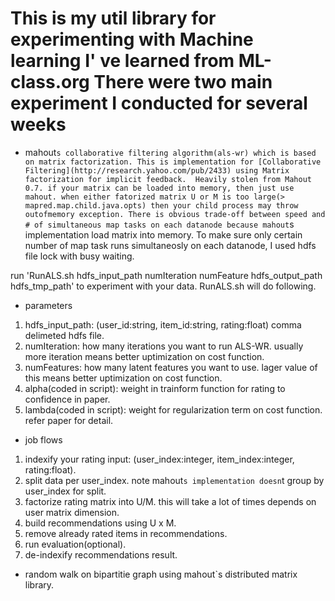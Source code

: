 # This is my util library for experimenting with Machine learning I' ve learned from ML-class.org There were two main experiment I conducted for several weeks



* mahout`s collaborative filtering algorithm(als-wr) which is based on matrix factorization.
This is implementation for [Collaborative Filtering](http://research.yahoo.com/pub/2433) using Matrix factorization for implicit feedback. 
Heavily stolen from Mahout 0.7. if your matrix can be loaded into memory, then just use mahout.
when either fatorized matrix U or M is too large(> mapred.map.child.java.opts) then your child process may throw outofmemory exception.
There is obvious trade-off between speed and # of simultaneous map tasks on each datanode because mahout`s implementation load matrix into memory.
To make sure only certain number of map task runs simultaneosly on each datanode, I used hdfs file lock with busy waiting.

run 'RunALS.sh hdfs_input_path numIteration numFeature hdfs_output_path hdfs_tmp_path' to experiment with your data.
RunALS.sh will do following.

* parameters
1. hdfs_input_path: (user_id:string, item_id:string, rating:float) comma delimeted hdfs file.
2. numIteration: how many iterations you want to run ALS-WR. usually more iteration means better uptimization on cost function.
3. numFeatures: how many latent features you want to use. lager value of this means better uptimization on cost function.
4. alpha(coded in script): weight in trainform function for rating to confidence in paper.
5. lambda(coded in script): weight for regularization term on cost function. refer paper for detail.

* job flows
1. indexify your rating input: (user_index:integer, item_index:integer, rating:float).
2. split data per user_index. note mahout`s implementation doesn`t group by user_index for split.
3. factorize rating matrix into U/M. this will take a lot of times depends on user matrix dimension.
4. build recommendations using U x M.
5. remove already rated items in recommendations.
6. run evaluation(optional).
7. de-indexify recommendations result.

* random walk on bipartitie graph using mahout`s distributed matrix library. 



